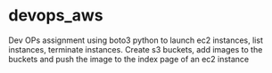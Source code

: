 # devops_aws
Dev OPs assignment using boto3 python to launch ec2 instances, list instances, terminate instances. Create s3 buckets, add images to the buckets and push the image to the index page of an ec2 instance
